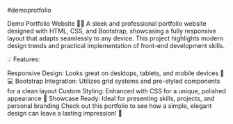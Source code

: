 #demoprotfolio

Demo Portfolio Website 💼🌟
A sleek and professional portfolio website designed with HTML, CSS, and Bootstrap, showcasing a fully responsive layout that adapts seamlessly to any device. This project highlights modern design trends and practical implementation of front-end development skills.

💡 Features:

Responsive Design: Looks great on desktops, tablets, and mobile devices 📱💻
Bootstrap Integration: Utilizes grid systems and pre-styled components for a clean layout
Custom Styling: Enhanced with CSS for a unique, polished appearance 🎨
Showcase Ready: Ideal for presenting skills, projects, and personal branding
Check out this portfolio to see how a simple, elegant design can leave a lasting impression! 🚀

